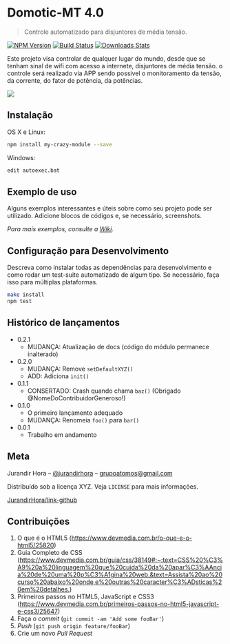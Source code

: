 # Domotic-MT 4.0
> Controle automatizado para disjuntores de média tensão.

[![NPM Version][npm-image]][npm-url]
[![Build Status][travis-image]][travis-url]
[![Downloads Stats][npm-downloads]][npm-url]

Este projeto visa controlar de qualquer lugar do mundo, desde que se tenham sinal de wifi com acesso a internete, disjuntores de média tensão. o controle será realizado via APP sendo possivel o monitoramento da tensão, da corrente, do fator de potência, da potências.

![](../header.png)

## Instalação

OS X e Linux:

```sh
npm install my-crazy-module --save
```

Windows:

```sh
edit autoexec.bat
```

## Exemplo de uso

Alguns exemplos interessantes e úteis sobre como seu projeto pode ser utilizado. Adicione blocos de códigos e, se necessário, screenshots.

_Para mais exemplos, consulte a [Wiki][wiki]._ 

## Configuração para Desenvolvimento

Descreva como instalar todas as dependências para desenvolvimento e como rodar um test-suite automatizado de algum tipo. Se necessário, faça isso para múltiplas plataformas.

```sh
make install
npm test
```

## Histórico de lançamentos

* 0.2.1
    * MUDANÇA: Atualização de docs (código do módulo permanece inalterado)
* 0.2.0
    * MUDANÇA: Remove `setDefaultXYZ()`
    * ADD: Adiciona `init()`
* 0.1.1
    * CONSERTADO: Crash quando chama `baz()` (Obrigado @NomeDoContribuidorGeneroso!)
* 0.1.0
    * O primeiro lançamento adequado
    * MUDANÇA: Renomeia `foo()` para `bar()`
* 0.0.1
    * Trabalho em andamento

## Meta

Jurandir Hora – [@jurandirhora](https://twitter.com/...) – grupoatomos@gmail.com

Distribuído sob a licença XYZ. Veja `LICENSE` para mais informações.

[JurandirHora/link-github](https://github.com/JurandirHora)

## Contribuições

1. O que é o HTML5 (<https://www.devmedia.com.br/o-que-e-o-html5/25820>)
2. Guia Completo de CSS (<https://www.devmedia.com.br/guia/css/38149#:~:text=CSS%20%C3%A9%20a%20linguagem%20que%20cuida%20da%20apar%C3%AAncia%20de%20uma%20p%C3%A1gina%20web.&text=Assista%20ao%20curso%20abaixo%20onde,e%20outras%20caracter%C3%ADsticas%20em%20detalhes.>)
3. Primeiros passos no HTML5, JavaScript e CSS3 (<https://www.devmedia.com.br/primeiros-passos-no-html5-javascript-e-css3/25647>)
4. Faça o _commit_ (`git commit -am 'Add some fooBar'`)
5. _Push_ (`git push origin feature/fooBar`)
6. Crie um novo _Pull Request_

[npm-image]: https://img.shields.io/npm/v/datadog-metrics.svg?style=flat-square
[npm-url]: https://npmjs.org/package/datadog-metrics
[npm-downloads]: https://img.shields.io/npm/dm/datadog-metrics.svg?style=flat-square
[travis-image]: https://img.shields.io/travis/dbader/node-datadog-metrics/master.svg?style=flat-square
[travis-url]: https://travis-ci.org/dbader/node-datadog-metrics
[wiki]: https://github.com/seunome/seuprojeto/wiki
